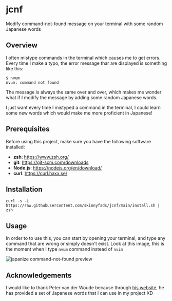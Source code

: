 # jcnf

Modify command-not-found message on your terminal with some random Japanese words

## Overview

I often mistype commands in the terminal which causes me to get errors. Every time I make a typo, the error message thar are displayed is something like this:

```console
$ nvum
nvum: command not found
```

The message is always the same over and over, which makes me wonder what if I modify the message by adding some random Japanese words.

I just want every time I mistyped a command in the terminal, I could learn some new words which would make me more proficient in Japanese!

## Prerequisites

Before using this project, make sure you have the following software installed:

- **zsh**: https://www.zsh.org/
- **git**: https://git-scm.com/downloads
- **Node.js**: https://nodejs.org/en/download/
- **curl**: https://curl.haxx.se/

## Installation

```console
curl -s -L https://raw.githubusercontent.com/skinnyfads/jcnf/main/install.sh | zsh
```

## Usage

In order to to use this, you can start by opening your terminal, and type any command that are wrong or simply doesn't exist. Look at this image, this is the moment when I type `nvum` command instead of `nvim`

![japanize command-not-found preview](https://s10.gifyu.com/images/Recording-2023-04-13-at-07.46.50.gif)

## Acknowledgements

I would like to thank Peter van der Woude because through [his website](http://jlptstudy.net/), he has provided a set of Japanese words that I can use in my project XD
